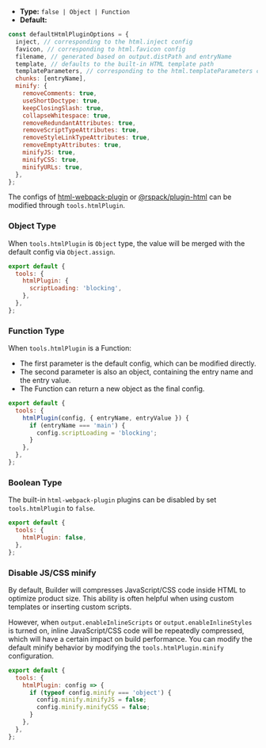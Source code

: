 - **Type:** `false | Object | Function`
- **Default:**

```js
const defaultHtmlPluginOptions = {
  inject, // corresponding to the html.inject config
  favicon, // corresponding to html.favicon config
  filename, // generated based on output.distPath and entryName
  template, // defaults to the built-in HTML template path
  templateParameters, // corresponding to the html.templateParameters config
  chunks: [entryName],
  minify: {
    removeComments: true,
    useShortDoctype: true,
    keepClosingSlash: true,
    collapseWhitespace: true,
    removeRedundantAttributes: true,
    removeScriptTypeAttributes: true,
    removeStyleLinkTypeAttributes: true,
    removeEmptyAttributes: true,
    minifyJS: true,
    minifyCSS: true,
    minifyURLs: true,
  },
};
```

The configs of [html-webpack-plugin](https://github.com/jantimon/html-webpack-plugin) or [@rspack/plugin-html](https://github.com/web-infra-dev/rspack/tree/main/packages/rspack-plugin-html) can be modified through `tools.htmlPlugin`.

### Object Type

When `tools.htmlPlugin` is `Object` type, the value will be merged with the default config via `Object.assign`.

```js
export default {
  tools: {
    htmlPlugin: {
      scriptLoading: 'blocking',
    },
  },
};
```

### Function Type

When `tools.htmlPlugin` is a Function:

- The first parameter is the default config, which can be modified directly.
- The second parameter is also an object, containing the entry name and the entry value.
- The Function can return a new object as the final config.

```js
export default {
  tools: {
    htmlPlugin(config, { entryName, entryValue }) {
      if (entryName === 'main') {
        config.scriptLoading = 'blocking';
      }
    },
  },
};
```

### Boolean Type

The built-in `html-webpack-plugin` plugins can be disabled by set `tools.htmlPlugin` to `false`.

```js
export default {
  tools: {
    htmlPlugin: false,
  },
};
```

### Disable JS/CSS minify

By default, Builder will compresses JavaScript/CSS code inside HTML to optimize product size. This ability is often helpful when using custom templates or inserting custom scripts.

However, when `output.enableInlineScripts` or `output.enableInlineStyles` is turned on, inline JavaScript/CSS code will be repeatedly compressed, which will have a certain impact on build performance. You can modify the default minify behavior by modifying the `tools.htmlPlugin.minify` configuration.

```js
export default {
  tools: {
    htmlPlugin: config => {
      if (typeof config.minify === 'object') {
        config.minify.minifyJS = false;
        config.minify.minifyCSS = false;
      }
    },
  },
};
```
